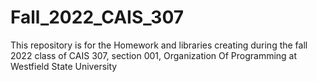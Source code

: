 # Fall_2022_CAIS_307

This repository is for the Homework and libraries creating during the
fall 2022 class of CAIS 307, section 001, Organization Of Programming at Westfield State University
